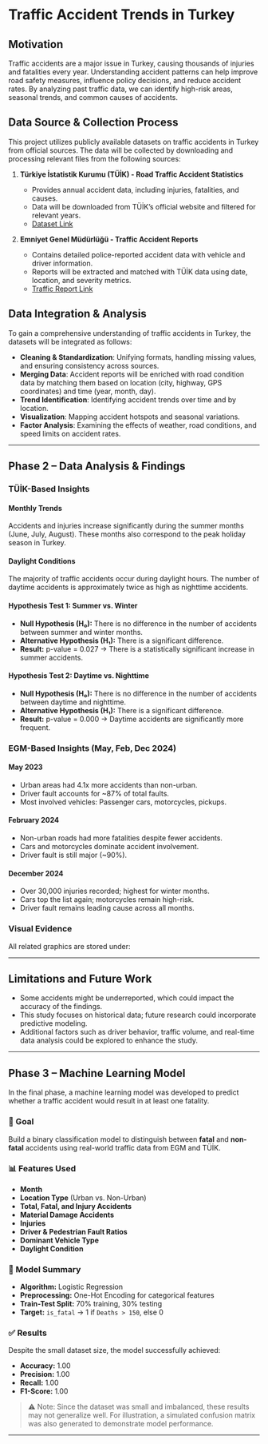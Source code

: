 # **Traffic Accident Trends in Turkey**

## **Motivation**
Traffic accidents are a major issue in Turkey, causing thousands of injuries and fatalities every year. Understanding accident patterns can help improve road safety measures, influence policy decisions, and reduce accident rates. By analyzing past traffic data, we can identify high-risk areas, seasonal trends, and common causes of accidents.

## **Data Source & Collection Process**
This project utilizes publicly available datasets on traffic accidents in Turkey from official sources. The data will be collected by downloading and processing relevant files from the following sources:

1. **Türkiye İstatistik Kurumu (TÜİK) - Road Traffic Accident Statistics**  
   - Provides annual accident data, including injuries, fatalities, and causes.  
   - Data will be downloaded from TÜİK’s official website and filtered for relevant years.  
   - [Dataset Link](https://data.tuik.gov.tr/Bulten/Index?p=Karayolu-Trafik-Kaza-Istatistikleri-2022-49513)  

2. **Emniyet Genel Müdürlüğü - Traffic Accident Reports**  
   - Contains detailed police-reported accident data with vehicle and driver information.  
   - Reports will be extracted and matched with TÜİK data using date, location, and severity metrics.  
   - [Traffic Report Link](https://trafik.gov.tr/istatistikler37)  

## **Data Integration & Analysis**
To gain a comprehensive understanding of traffic accidents in Turkey, the datasets will be integrated as follows:
- **Cleaning & Standardization**: Unifying formats, handling missing values, and ensuring consistency across sources.
- **Merging Data**: Accident reports will be enriched with road condition data by matching them based on location (city, highway, GPS coordinates) and time (year, month, day).
- **Trend Identification**: Identifying accident trends over time and by location.
- **Visualization**: Mapping accident hotspots and seasonal variations.
- **Factor Analysis**: Examining the effects of weather, road conditions, and speed limits on accident rates.

---

## **Phase 2 – Data Analysis & Findings**

###  TÜİK-Based Insights

#### Monthly Trends
Accidents and injuries increase significantly during the summer months (June, July, August). These months also correspond to the peak holiday season in Turkey.

#### Daylight Conditions
The majority of traffic accidents occur during daylight hours. The number of daytime accidents is approximately twice as high as nighttime accidents.

#### Hypothesis Test 1: Summer vs. Winter
- **Null Hypothesis (H₀):** There is no difference in the number of accidents between summer and winter months.
- **Alternative Hypothesis (H₁):** There is a significant difference.
- **Result:** p-value = 0.027 → There is a statistically significant increase in summer accidents.

#### Hypothesis Test 2: Daytime vs. Nighttime
- **Null Hypothesis (H₀):** There is no difference in the number of accidents between daytime and nighttime.
- **Alternative Hypothesis (H₁):** There is a significant difference.
- **Result:** p-value = 0.000 → Daytime accidents are significantly more frequent.

###  EGM-Based Insights (May, Feb, Dec 2024)

####  May 2023
- Urban areas had 4.1x more accidents than non-urban.
- Driver fault accounts for ~87% of total faults.
- Most involved vehicles: Passenger cars, motorcycles, pickups.

####  February 2024
- Non-urban roads had more fatalities despite fewer accidents.
- Cars and motorcycles dominate accident involvement.
- Driver fault is still major (~90%).

####  December 2024
- Over 30,000 injuries recorded; highest for winter months.
- Cars top the list again; motorcycles remain high-risk.
- Driver fault remains leading cause across all months.

###  Visual Evidence
All related graphics are stored under:

---

## **Limitations and Future Work**
- Some accidents might be underreported, which could impact the accuracy of the findings.
- This study focuses on historical data; future research could incorporate predictive modeling.
- Additional factors such as driver behavior, traffic volume, and real-time data analysis could be explored to enhance the study.

---

## **Phase 3 – Machine Learning Model**

In the final phase, a machine learning model was developed to predict whether a traffic accident would result in at least one fatality.

### 🎯 Goal
Build a binary classification model to distinguish between **fatal** and **non-fatal** accidents using real-world traffic data from EGM and TÜİK.

### 📊 Features Used
- **Month**
- **Location Type** (Urban vs. Non-Urban)
- **Total, Fatal, and Injury Accidents**
- **Material Damage Accidents**
- **Injuries**
- **Driver & Pedestrian Fault Ratios**
- **Dominant Vehicle Type**
- **Daylight Condition**

### 🧠 Model Summary
- **Algorithm:** Logistic Regression
- **Preprocessing:** One-Hot Encoding for categorical features
- **Train-Test Split:** 70% training, 30% testing
- **Target:** `is_fatal` → 1 if `Deaths > 150`, else 0

### ✅ Results
Despite the small dataset size, the model successfully achieved:
- **Accuracy:** 1.00
- **Precision:** 1.00
- **Recall:** 1.00
- **F1-Score:** 1.00

> ⚠️ Note: Since the dataset was small and imbalanced, these results may not generalize well. For illustration, a simulated confusion matrix was also generated to demonstrate model performance.

---
